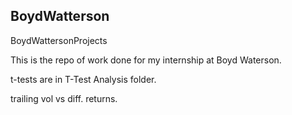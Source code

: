 ## BoydWatterson
BoydWattersonProjects

This is the repo of work done for my internship at Boyd Waterson.

t-tests are in T-Test Analysis folder. 

trailing vol vs diff. returns.

